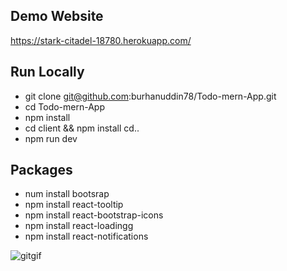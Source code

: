 ## Demo Website
https://stark-citadel-18780.herokuapp.com/

## Run Locally
- git clone git@github.com:burhanuddin78/Todo-mern-App.git
- cd Todo-mern-App
- npm install 
- cd client && npm install cd..
- npm run dev


## Packages
- num install bootsrap
- npm install react-tooltip
- npm install react-bootstrap-icons
- npm install react-loadingg
- npm install react-notifications

		
![gitgif](https://user-images.githubusercontent.com/56256848/86521153-7bbac200-be66-11ea-809e-47e59ff0d541.gif)
